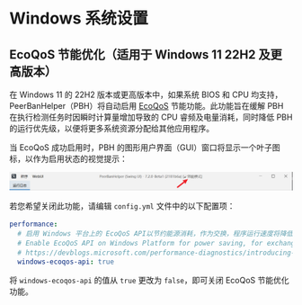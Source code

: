 # Windows 系统设置

## EcoQoS 节能优化（适用于 Windows 11 22H2 及更高版本）

在 Windows 11 的 22H2 版本或更高版本中，如果系统 BIOS 和 CPU 均支持，PeerBanHelper（PBH）将自动启用 [EcoQoS](https://devblogs.microsoft.com/performance-diagnostics/introducing-ecoqos/) 节能功能。此功能旨在缓解 PBH 在执行检测任务时因瞬时计算量增加导致的 CPU 睿频及电量消耗，同时降低 PBH 的运行优先级，以便将更多系统资源分配给其他应用程序。

当 EcoQoS 成功启用时，PBH 的图形用户界面（GUI）窗口将显示一个叶子图标，以作为启用状态的视觉提示：

![EcoQoS 图标](./assets/ecoqos.png)

若您希望关闭此功能，请编辑 `config.yml` 文件中的以下配置项：

```yaml
performance:
  # 启用 Windows 平台上的 EcoQoS API以节约能源消耗，作为交换，程序运行速度将降低，定时任务可能推迟
  # Enable EcoQoS API on Windows Platform for power saving, for exchange, the program performance will reduce and cronjobs may delay
  # https://devblogs.microsoft.com/performance-diagnostics/introducing-ecoqos/
  windows-ecoqos-api: true
```

将 `windows-ecoqos-api` 的值从 `true` 更改为 `false`，即可关闭 EcoQoS 节能优化功能。